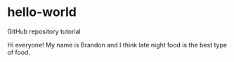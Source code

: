 # hello-world
GitHub repository tutorial

Hi everyone! My name is Brandon and I think late night food is the best type of food.
